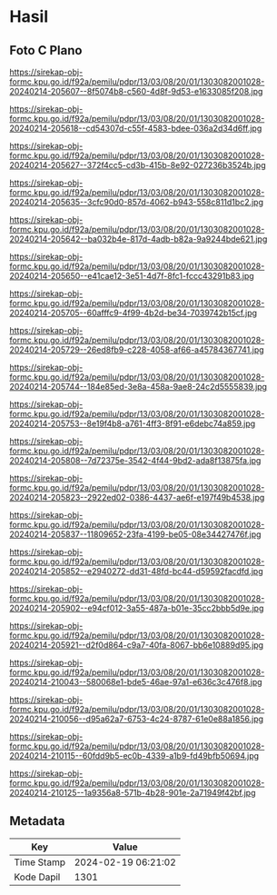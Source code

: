 # Hasil

## Foto C Plano

https://sirekap-obj-formc.kpu.go.id/f92a/pemilu/pdpr/13/03/08/20/01/1303082001028-20240214-205607--8f5074b8-c560-4d8f-9d53-e1633085f208.jpg

https://sirekap-obj-formc.kpu.go.id/f92a/pemilu/pdpr/13/03/08/20/01/1303082001028-20240214-205618--cd54307d-c55f-4583-bdee-036a2d34d6ff.jpg

https://sirekap-obj-formc.kpu.go.id/f92a/pemilu/pdpr/13/03/08/20/01/1303082001028-20240214-205627--372f4cc5-cd3b-415b-8e92-027236b3524b.jpg

https://sirekap-obj-formc.kpu.go.id/f92a/pemilu/pdpr/13/03/08/20/01/1303082001028-20240214-205635--3cfc90d0-857d-4062-b943-558c811d1bc2.jpg

https://sirekap-obj-formc.kpu.go.id/f92a/pemilu/pdpr/13/03/08/20/01/1303082001028-20240214-205642--ba032b4e-817d-4adb-b82a-9a9244bde621.jpg

https://sirekap-obj-formc.kpu.go.id/f92a/pemilu/pdpr/13/03/08/20/01/1303082001028-20240214-205650--e41cae12-3e51-4d7f-8fc1-fccc43291b83.jpg

https://sirekap-obj-formc.kpu.go.id/f92a/pemilu/pdpr/13/03/08/20/01/1303082001028-20240214-205705--60afffc9-4f99-4b2d-be34-7039742b15cf.jpg

https://sirekap-obj-formc.kpu.go.id/f92a/pemilu/pdpr/13/03/08/20/01/1303082001028-20240214-205729--26ed8fb9-c228-4058-af66-a45784367741.jpg

https://sirekap-obj-formc.kpu.go.id/f92a/pemilu/pdpr/13/03/08/20/01/1303082001028-20240214-205744--184e85ed-3e8a-458a-9ae8-24c2d5555839.jpg

https://sirekap-obj-formc.kpu.go.id/f92a/pemilu/pdpr/13/03/08/20/01/1303082001028-20240214-205753--8e19f4b8-a761-4ff3-8f91-e6debc74a859.jpg

https://sirekap-obj-formc.kpu.go.id/f92a/pemilu/pdpr/13/03/08/20/01/1303082001028-20240214-205808--7d72375e-3542-4f44-9bd2-ada8f13875fa.jpg

https://sirekap-obj-formc.kpu.go.id/f92a/pemilu/pdpr/13/03/08/20/01/1303082001028-20240214-205823--2922ed02-0386-4437-ae6f-e197f49b4538.jpg

https://sirekap-obj-formc.kpu.go.id/f92a/pemilu/pdpr/13/03/08/20/01/1303082001028-20240214-205837--11809652-23fa-4199-be05-08e34427476f.jpg

https://sirekap-obj-formc.kpu.go.id/f92a/pemilu/pdpr/13/03/08/20/01/1303082001028-20240214-205852--e2940272-dd31-48fd-bc44-d59592facdfd.jpg

https://sirekap-obj-formc.kpu.go.id/f92a/pemilu/pdpr/13/03/08/20/01/1303082001028-20240214-205902--e94cf012-3a55-487a-b01e-35cc2bbb5d9e.jpg

https://sirekap-obj-formc.kpu.go.id/f92a/pemilu/pdpr/13/03/08/20/01/1303082001028-20240214-205921--d2f0d864-c9a7-40fa-8067-bb6e10889d95.jpg

https://sirekap-obj-formc.kpu.go.id/f92a/pemilu/pdpr/13/03/08/20/01/1303082001028-20240214-210043--580068e1-bde5-46ae-97a1-e636c3c476f8.jpg

https://sirekap-obj-formc.kpu.go.id/f92a/pemilu/pdpr/13/03/08/20/01/1303082001028-20240214-210056--d95a62a7-6753-4c24-8787-61e0e88a1856.jpg

https://sirekap-obj-formc.kpu.go.id/f92a/pemilu/pdpr/13/03/08/20/01/1303082001028-20240214-210115--60fdd9b5-ec0b-4339-a1b9-fd49bfb50694.jpg

https://sirekap-obj-formc.kpu.go.id/f92a/pemilu/pdpr/13/03/08/20/01/1303082001028-20240214-210125--1a9356a8-571b-4b28-901e-2a71949f42bf.jpg


## Metadata

| Key        | Value               |
| ---------- | ------------------- |
| Time Stamp | 2024-02-19 06:21:02 |
| Kode Dapil | 1301                |



